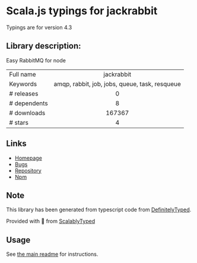 
# Scala.js typings for jackrabbit

Typings are for version 4.3

## Library description:
Easy RabbitMQ for node

|                    |                 |
| ------------------ | :-------------: |
| Full name          | jackrabbit |
| Keywords           | amqp, rabbit, job, jobs, queue, task, resqueue |
| # releases         | 0 |
| # dependents       | 8 |
| # downloads        | 167367 |
| # stars            | 4 |

## Links
- [Homepage](https://github.com/hunterloftis/jackrabbit)
- [Bugs](https://github.com/hunterloftis/jackrabbit/issues)
- [Repository](https://github.com/hunterloftis/jackrabbit)
- [Npm](https://www.npmjs.com/package/jackrabbit)
    


## Note
This library has been generated from typescript code from [DefinitelyTyped](https://definitelytyped.org).

Provided with :purple_heart: from [ScalablyTyped](https://github.com/oyvindberg/ScalablyTyped)

## Usage
See [the main readme](../../readme.md) for instructions.


